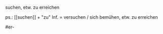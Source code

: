 suchen, etw. zu erreichen

ps.: [[suchen]] + "zu" Inf. = versuchen / sich bemühen, etw. zu erreichen

#er-